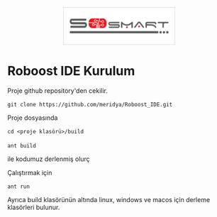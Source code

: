 <p align="center">
	<img src="img/sosmart_logo.jpeg" width="50%" />
</p>



# Roboost IDE Kurulum

Proje github repository'den cekilir.

    git clone https://github.com/meridya/Roboost_IDE.git


Proje dosyasında

    cd <proje klasörü>/build

    ant build

ile kodumuz derlenmiş olurç

Çalıştırmak için

    ant run

Ayrıca build klasörünün altında linux, windows ve macos için derleme klasörleri bulunur.
